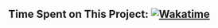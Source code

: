 ## Time Spent on This Project: [![Wakatime](https://wakatime.com/badge/user/df6917f7-6186-4bb8-8288-531f1bfab139/project/078d5669-70d1-434a-8509-7da2b4007420.svg)](https://wakatime.com/@ujjwal2327/projects/jtizhapihy?start=2024-12-14&end=2024-12-20)
